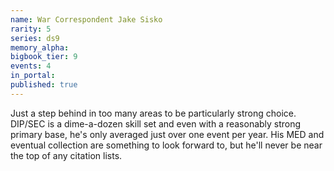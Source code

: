 ```yaml
---
name: War Correspondent Jake Sisko
rarity: 5
series: ds9
memory_alpha:
bigbook_tier: 9
events: 4
in_portal:
published: true
---
```


Just a step behind in too many areas to be particularly strong choice. DIP/SEC is a dime-a-dozen skill set and even with a reasonably strong primary base, he's only averaged just over one event per year. His MED and eventual collection are something to look forward to, but he'll never be near the top of any citation lists.
